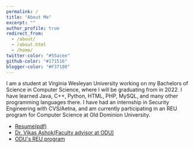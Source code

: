 ```yaml
---
permalink: /
title: "About Me"
excerpt: ""
author_profile: true
redirect_from: 
  - /about/
  - /about.html
  - /home/
twitter-color: "#55acee"
github-color: "#171516"
blogger-color: "#F37100"
---
```

I am a student at Virginia Wesleyan University working on my Bachelors of Science in Computer Science, where I will be graduating from in 2022. I have learned Java, C++, Python, HTML, PHP, MySQL, and many other programming languages there. I have had an internship in Security Engineering with CVS/Aetna, and am currently participating in an REU program for Computer Science at Old Dominion University.
<footer class="major">
  <ul class="actions specoals">
    <li><a href="/ResumeAnnaDobrenen6232022.pdf" class="button"/> Resume(pdf)</li>
    <li><a href="https://www.cs.odu.edu/~vashok/" class="button"/> Dr. Vikas Ashok(Faculty advisor at ODU)</li>
    <li><a href="https://oducsreu.github.io/" class="button"/> ODU's REU program</li>
   </ul>
  </footer>
  
